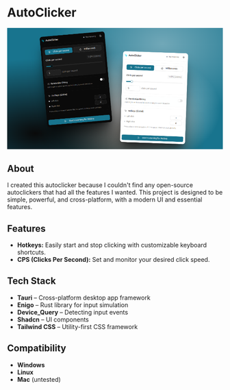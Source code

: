 # AutoClicker

![Autoclicker Screenshot](.github/banner.png)

## About

I created this autoclicker because I couldn't find any open-source autoclickers that had all the features I wanted. This project is designed to be simple, powerful, and cross-platform, with a modern UI and essential features.

## Features

- **Hotkeys:** Easily start and stop clicking with customizable keyboard shortcuts.
- **CPS (Clicks Per Second):** Set and monitor your desired click speed.

## Tech Stack

- **Tauri** – Cross-platform desktop app framework
- **Enigo** – Rust library for input simulation
- **Device_Query** – Detecting input events
- **Shadcn** – UI components
- **Tailwind CSS** – Utility-first CSS framework

## Compatibility

- **Windows**
- **Linux**
- **Mac** (untested)
